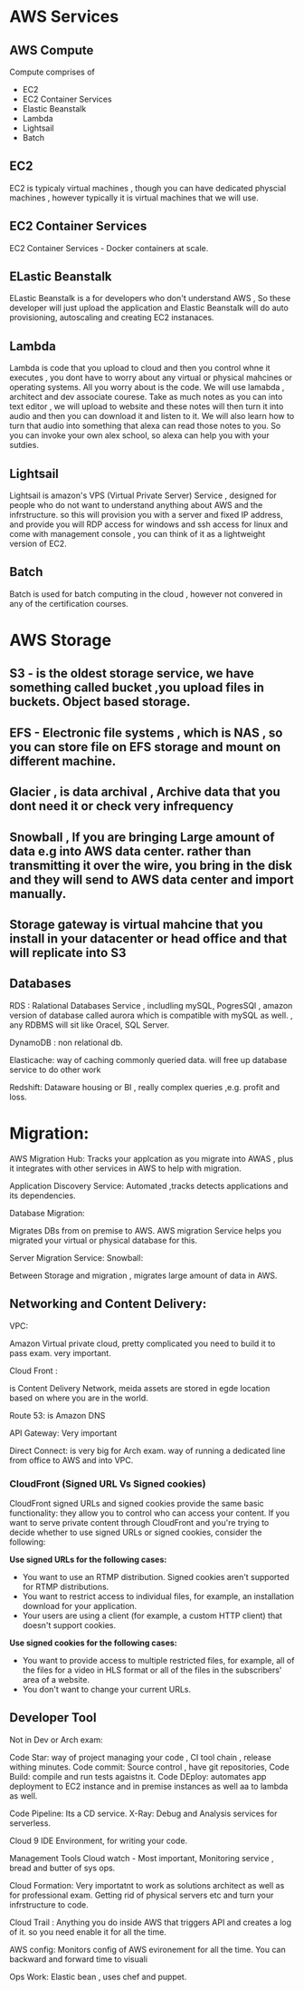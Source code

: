 # AWS Services

## AWS Compute

Compute comprises of

- EC2
- EC2 Container Services
- Elastic Beanstalk
- Lambda
- Lightsail
- Batch


## EC2
   EC2 is typicaly virtual machines , though you can have dedicated physcial machines , however typically it is virtual machines that we will use.

## EC2 Container Services
EC2 Container Services - Docker containers at scale.


## ELastic Beanstalk

ELastic Beanstalk is a for developers who don't understand AWS , So these developer will just upload the application and Elastic Beanstalk will do auto provisioning, autoscaling and creating EC2 instanaces.

## Lambda
Lambda is code that you upload to cloud and then you control whne it executes , you dont have to worry about any virtual or physical mahcines or operating systems. All you worry about is the code.
We will use lamabda , architect and dev associate courese. Take as much notes as you can into text editor , we will upload to website and these notes will then turn it into audio and then you can download it and listen to it. We will also learn how to turn that audio into something that alexa can read those notes to you. So you can invoke your own alex school, so alexa can help you with your sutdies.

## Lightsail
Lightsail is amazon's VPS (Virtual Private Server) Service , designed for people who do not want to understand anything about AWS and the infrstructure. so this will provision you with a server and fixed IP address, and provide you will RDP access for windows and ssh access for linux and come with management console , you can think of it as a lightweight version of EC2.

## Batch
Batch is used for batch computing in the cloud , however not convered in any of the certification courses.



# AWS Storage

## S3 - is the oldest storage service, we have something called bucket ,you upload files in buckets. Object based storage.
## EFS - Electronic file systems , which is NAS , so you can store file on EFS storage and mount on different machine.
## Glacier , is data archival , Archive data that you dont need it or check very infrequency
## Snowball , If you are bringing Large amount of data e.g into AWS data center. rather than transmitting it over the wire, you bring in the disk and  they will send to AWS data center and import manually.
## Storage gateway is virtual mahcine that you install in your datacenter or head office and that will replicate into S3


## Databases

RDS :
Ralational Databases Service , includling mySQL, PogresSQl , amazon version of database called aurora which is compatible with mySQL as well.	, any RDBMS will sit like Oracel, SQL Server.

DynamoDB :
non relational db.

Elasticache:
way of caching commonly queried data. will free up database service to do other work

Redshift:
Dataware housing or BI , really complex queries ,e.g. profit and loss.


# Migration:

AWS Migration Hub:
Tracks your applcation as you migrate into AWAS , plus it integrates with other services in AWS to help with migration.

Application Discovery Service:
Automated ,tracks  detects applications and its dependencies.

Database Migration:

Migrates DBs from on premise to AWS.  AWS migration Service helps you migrated your virtual or physical database for this.

Server Migration Service:
Snowball:

Between Storage and migration , migrates large amount of data in AWS.

## Networking and Content Delivery:

VPC:

Amazon Virtual private cloud, pretty complicated you need to build it to pass exam. very important.

Cloud Front :

is Content Delivery Network, meida assets are stored in egde location based on where you are in the world.

Route 53:
is Amazon DNS

API Gateway:
Very important

Direct Connect:
is very big for Arch exam. way of running a dedicated line from office to AWS and into VPC.

### CloudFront (Signed URL Vs Signed cookies)

CloudFront signed URLs and signed cookies provide the same basic functionality: they allow you to control who can access your content. If you want to serve private content through CloudFront and you're trying to decide whether to use signed URLs or signed cookies, consider the following:

**Use signed URLs for the following cases:**

- You want to use an RTMP distribution. Signed cookies aren't supported for RTMP distributions.
- You want to restrict access to individual files, for example, an installation download for your application.
- Your users are using a client (for example, a custom HTTP client) that doesn't support cookies.

**Use signed cookies for the following cases:**
- You want to provide access to multiple restricted files, for example, all of the files for a video in HLS format or all of the files in the subscribers' area of a website.
- You don't want to change your current URLs.


## Developer Tool

Not in Dev or Arch exam:

Code Star:
way of project managing your code , CI tool chain , release withing minutes.
Code commit:
Source control , have git repositories,
Code Build:
compile and run tests agaistns it.
Code DEploy:
automates app deployment to EC2 instance and in premise instances as well aa to lambda as well.

Code Pipeline:
Its a CD service.
X-Ray:
Debug and Analysis services for serverless.


Cloud 9
IDE Environment, for writing your code.


Management Tools
Cloud watch - Most important, Monitoring service , bread and butter of sys ops.

Cloud Formation:
Very importatnt to work as solutions architect as well as for professional exam. Getting rid of physical servers etc  and turn your infrstructure to code.

Cloud Trail :
Anything you do inside AWS that triggers API and creates a log of it. so you need enable it for all the time.

AWS config:
Monitors config of AWS evironement for all the time. You can backward and forward time to visuali

Ops Work:
Elastic bean , uses chef and puppet. 	
